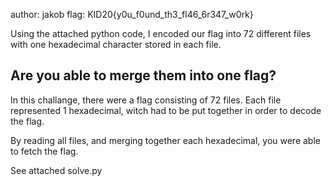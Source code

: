 author: jakob flag: KID20{y0u_f0und_th3_fl46_6r347_w0rk}

Using the attached python code, I encoded our flag into 72 different files with one hexadecimal character stored in each file.

Are you able to merge them into one flag?
---------------------
In this challange, there were a flag consisting of 72 files. Each file represented 1 hexadecimal, witch had to be put together in order to decode the flag. 

By reading all files, and merging together each hexadecimal, you were able to fetch the flag.

See attached solve.py
